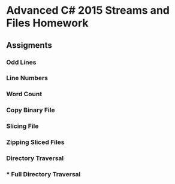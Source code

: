 # Advanced C# 2015 Streams and Files Homework

## Assigments

### Odd Lines

### Line Numbers

### Word Count

### Copy Binary File

### Slicing File

### Zipping Sliced Files

### Directory Traversal

### * Full Directory Traversal